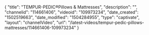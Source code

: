 {
    "title": "TEMPUR-PEDIC&reg;Pillows &amp; Mattresses",
    "description": "",
    "channelid": "114661406",
    "videoid": "109973234",
    "date_created": "1502519663",
    "date_modified": "1504284955",
    "type": "captivate",
    "layout": "channelVideo",
    "url": "\/latest-videos\/tempur-pedic-pillows-mattresses\/114661406-109973234"
}
